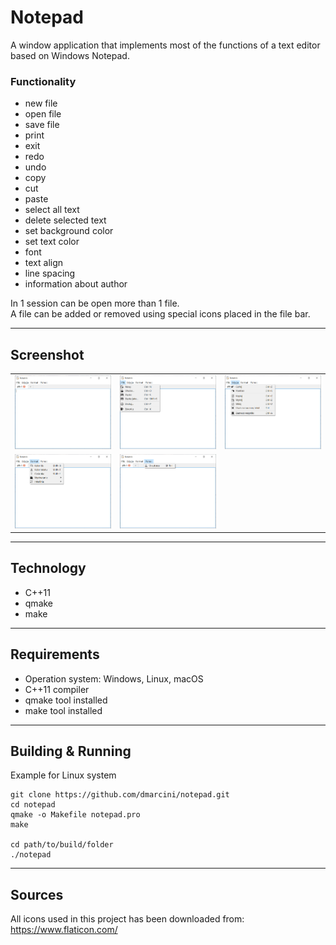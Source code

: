 # Notepad

A window application that implements most of the functions of a text editor
based on Windows Notepad.

### Functionality

* new file
* open file
* save file
* print
* exit
* redo
* undo
* copy
* cut
* paste
* select all text
* delete selected text
* set background color
* set text color
* font
* text align
* line spacing
* information about author

In 1 session can be open more than 1 file. </br>
A file can be added or removed using special icons placed in the file bar.

---

## Screenshot
|   |     |    |
|---|:---:|---:|
| ![](./images/basic-window.PNG) |  ![](./images/file-window.PNG) | ![](./images/edit-window.PNG) |
| ![](./images/format-window.PNG) | ![](./images/help-window.PNG) |  

---

## Technology
* C++11
* qmake
* make
---

## Requirements
* Operation system: Windows, Linux, macOS
* C++11 compiler
* qmake tool installed
* make tool installed
---

## Building & Running
Example for Linux system
```
git clone https://github.com/dmarcini/notepad.git
cd notepad
qmake -o Makefile notepad.pro 
make

cd path/to/build/folder
./notepad
```

---
## Sources
All icons used in this project has been downloaded from: </br>
https://www.flaticon.com/

